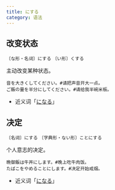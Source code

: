 ```yaml
---
title: にする
category: 语法
---
```


## 改变状态

`〔な形・名词〕にする`
`〔い形〕くする`

主动改变某种状态。

```example
音を大きくしてください。#请把声音开大一点。
ご飯の量を半分にしてください。#请给我半碗米板。
```

- 近义词「[になる](ninaru#状态变化)」

## 决定

`〔名词〕にする`
`〔字典形・ない形〕ことにする`

个人意志的决定。

```example
晩御飯は牛丼にします。#晚上吃牛肉饭。
たばこをやめることにします。#决定开始戒烟。
```

- 近义词「[になる](ninaru#决定)」
